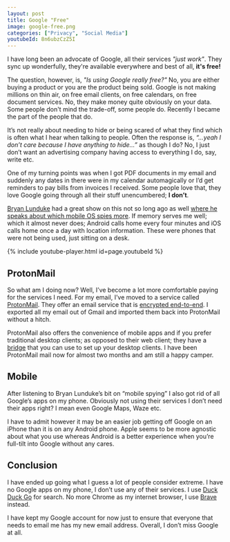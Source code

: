 ```yaml
---
layout: post
title: Google "Free"
image: google-free.png
categories: ["Privacy", "Social Media"]
youtubeId: 8n6ubzCzZ5I
---
```


I have long been an advocate of Google, all their services _"just work"_. They sync up wonderfully, they're available everywhere and best of all, **it's free!**

The question, however, is, _"Is using Google really free?"_ No, you are either buying a product or you are the product being sold. Google is not making millions on thin air, on free email clients, on free calendars, on free document services. No, they make money quite obviously on your data. Some people don't mind the trade-off, some people do. Recently I became the part of the people that do.

It’s not really about needing to hide or being scared of what they find which is often what I hear when talking to people. Often the response is, _“…yeah I don’t care because I have anything to hide…”_ as though I do? No, I just don’t want an advertising company having access to everything I do, say, write etc.

One of my turning points was when I got PDF documents in my email and suddenly any dates in there were in my calendar automagically or I’d get reminders to pay bills from invoices I received. Some people love that, they love Google going through all their stuff unencumbered; **I don’t**.

[Bryan Lunduke](https://www.youtube.com/channel/UCkK9UDm_ZNrq_rIXCz3xCGA) had a great show on this not so long ago as well [where he speaks about which mobile OS spies more](https://www.youtube.com/watch?v=8n6ubzCzZ5I). If memory serves me well; which it almost never does; Android calls home every four minutes and iOS calls home once a day with location information. These were phones that were not being used, just sitting on a desk.

{% include youtube-player.html id=page.youtubeId %}

## ProtonMail

So what am I doing now? Well, I’ve become a lot more comfortable paying for the services I need. For my email, I’ve moved to a service called [ProtonMail](https://protonmail.com/). They offer an email service that is [encrypted end-to-end](https://protonmail.com/security-details). I exported all my email out of Gmail and imported them back into ProtonMail without a hitch.

ProtonMail also offers the convenience of mobile apps and if you prefer traditional desktop clients; as opposed to their web client; they have a [bridge](https://protonmail.com/bridge/) that you can use to set up your desktop clients. I have been ProtonMail mail now for almost two months and am still a happy camper.

## Mobile

After listening to Bryan Lunduke’s bit on “mobile spying” I also got rid of all Google’s apps on my phone. Obviously not using their services I don’t need their apps right? I mean even Google Maps, Waze etc.

I have to admit however it may be an easier job getting off Google on an iPhone than it is on any Android phone. Apple seems to be more agnostic about what you use whereas Android is a better experience when you’re full-tilt into Google without any cares.

## Conclusion

I have ended up going what I guess a lot of people consider extreme. I have no Google apps on my phone, I don’t use any of their services. I use [Duck Duck Go](https://duckduckgo.com/spread) for search. No more Chrome as my internet browser, I use [Brave](https://brave.com/) instead.

I have kept my Google account for now just to ensure that everyone that needs to email me has my new email address. Overall, I don’t miss Google at all.
